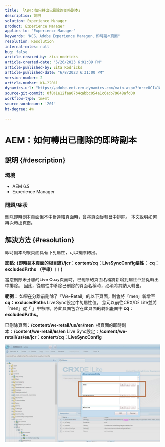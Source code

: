 ```yaml
---
title: 「AEM：如何轉出已刪除的即時副本」
description: 說明
solution: Experience Manager
product: Experience Manager
applies-to: "Experience Manager"
keywords: "KCS、Adobe Experience Manager、即時副本頁面"
resolution: Resolution
internal-notes: null
bug: false
article-created-by: Zita Rodricks
article-created-date: "5/26/2023 6:01:09 PM"
article-published-by: Zita Rodricks
article-published-date: "6/8/2023 6:31:00 PM"
version-number: 2
article-number: KA-22081
dynamics-url: "https://adobe-ent.crm.dynamics.com/main.aspx?forceUCI=1&pagetype=entityrecord&etn=knowledgearticle&id=26052845-effb-ed11-8849-6045bd0063aa"
source-git-commit: 0f861e12faa07b4cabbc054a1c6adb79648afd00
workflow-type: tm+mt
source-wordcount: '201'
ht-degree: 4%

---
```


# AEM：如何轉出已刪除的即時副本

## 說明 {#description}


### <b>環境</b>

- AEM 6.5
- Experience Manager


### <b>問題/症狀</b>

刪除即時副本頁面但不中斷連結頁面時，會將頁面從轉出中排除。 本文說明如何再次轉出頁面。


## 解決方法 {#resolution}


即時副本的根頁面具有下列屬性，&#x200B;可&#x200B;以排除轉出。

<b>節點:</b> <b>{即時副本頁面的根目錄}/jcr：content/cq：LiveSyncConfig屬性： cq：excludedPaths （字串）`[` `]` )</b>

當您刪除未分離的Live Copy頁面時，已刪除的頁面名稱將新增到屬性中並從轉出中排除。
因此，從屬性中移除已刪除的頁面名稱時，必須將其納入轉出。

<b>範例：</b>
如果在分離前刪除了「We-Retail」的以下頁面，則會將「men」新增至 <b>cq：excludedPaths </b>Live Sync設定中的屬性值。
您可以前往CRX/DE Lite並將「men」從「 」中移除，將此頁面包含在此頁面的轉出畫面中<b> cq：excludedPaths。</b>

已刪除頁面：<b>/content/we-retail/us/en/men </b>
根頁面的即時副本：<b>/content/we-retail/us/en</b>
Live Sync設定：<b>/content/we-retail/us/en/jcr：content/cq：LiveSyncConfig</b>

![](assets/a7eb936c-03f6-ed11-8848-6045bd006295.png)
